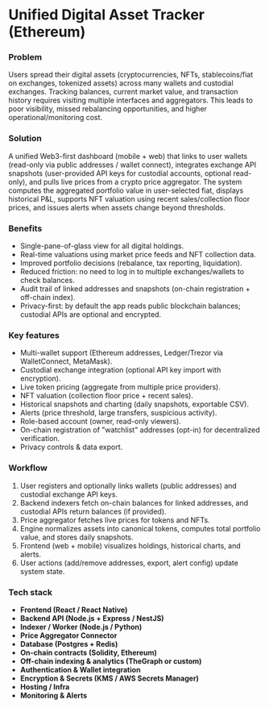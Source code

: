 # Unified Digital Asset Tracker (Ethereum)

### Problem

Users spread their digital assets (cryptocurrencies, NFTs, stablecoins/fiat on exchanges, tokenized assets) across many wallets and custodial exchanges. Tracking balances, current market value, and transaction history requires visiting multiple interfaces and aggregators. This leads to poor visibility, missed rebalancing opportunities, and higher operational/monitoring cost.

### Solution

A unified Web3-first dashboard (mobile + web) that links to user wallets (read-only via public addresses / wallet connect), integrates exchange API snapshots (user-provided API keys for custodial accounts, optional read-only), and pulls live prices from a crypto price aggregator. The system computes the aggregated portfolio value in user-selected fiat, displays historical P&L, supports NFT valuation using recent sales/collection floor prices, and issues alerts when assets change beyond thresholds.

### Benefits

- Single-pane-of-glass view for all digital holdings.
- Real-time valuations using market price feeds and NFT collection data.
- Improved portfolio decisions (rebalance, tax reporting, liquidation).
- Reduced friction: no need to log in to multiple exchanges/wallets to check balances.
- Audit trail of linked addresses and snapshots (on-chain registration + off-chain index).
- Privacy-first: by default the app reads public blockchain balances; custodial APIs are optional and encrypted.

### Key features

- Multi-wallet support (Ethereum addresses, Ledger/Trezor via WalletConnect, MetaMask).
- Custodial exchange integration (optional API key import with encryption).
- Live token pricing (aggregate from multiple price providers).
- NFT valuation (collection floor price + recent sales).
- Historical snapshots and charting (daily snapshots, exportable CSV).
- Alerts (price threshold, large transfers, suspicious activity).
- Role-based account (owner, read-only viewers).
- On-chain registration of "watchlist" addresses (opt-in) for decentralized verification.
- Privacy controls & data export.

### Workflow

1. User registers and optionally links wallets (public addresses) and custodial exchange API keys.
2. Backend indexers fetch on-chain balances for linked addresses, and custodial APIs return balances (if provided).
3. Price aggregator fetches live prices for tokens and NFTs.
4. Engine normalizes assets into canonical tokens, computes total portfolio value, and stores daily snapshots.
5. Frontend (web + mobile) visualizes holdings, historical charts, and alerts.
6. User actions (add/remove addresses, export, alert config) update system state.

### Tech stack

- **Frontend (React / React Native)**
- **Backend API (Node.js + Express / NestJS)**
- **Indexer / Worker (Node.js / Python)**
- **Price Aggregator Connector**
- **Database (Postgres + Redis)**
- **On-chain contracts (Solidity, Ethereum)**
- **Off-chain indexing & analytics (TheGraph or custom)**
- **Authentication & Wallet integration**
- **Encryption & Secrets (KMS / AWS Secrets Manager)**
- **Hosting / Infra**
- **Monitoring & Alerts**

